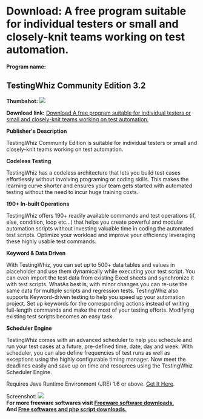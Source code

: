 # Download: A free program suitable for individual testers or small and closely-knit teams working on test automation.

**Program name:**

## TestingWhiz Community Edition 3.2

  
**Thumbshot:** ![](http://www.freewarefiles.com/screenshot/testingwhizce_md.jpg)   
  
**Download link:** [Download A free program suitable for individual testers or small and closely-knit teams working on test automation.](http://freesoftwares.boysofts.com/TestingWhiz-Community-Edition_program_94910.html)  
  


**Publisher's Description**  
  


TestingWhiz Community Edition is suitable for individual testers or small and closely-knit teams working on test automation. 

**Codeless Testing**

TestingWhiz has a codeless architecture that lets you build test cases effortlessly without involving programing or coding skills. This makes the learning curve shorter and ensures your team gets started with automated testing without the need to incur huge training costs.

**190+ In-built Operations**

TestingWhiz offers 190+ readily available commands and test operations (if, else, condition, loop etc...) that helps you create powerful and modular automation scripts without investing valuable time in coding the automated test scripts. Optimize your workload and improve your efficiency leveraging these highly usable test commands.

**Keyword & Data Driven**

With TestingWhiz, you can set up to 500+ data tables and values in placeholder and use them dynamically while executing your test script. You can even import the test data from existing Excel sheets and synchronize it with test scripts. WhatAs best is, with minor changes you can re-use the same data for multiple scripts and regression tests. TestingWhiz also supports Keyword-driven testing to help you speed up your automation project. Set up keywords for the corresponding actions instead of writing full-length commands and make the most of your testing efforts. Modifying existing test scripts becomes an easy task.

**Scheduler Engine**

TestingWhiz comes with an advanced scheduler to help you schedule and run your test cases at a future, pre-defined time, date, day and week. With scheduler, you can also define frequencies of test runs as well as exceptions using the highly configurable timing manager. Now meet the deadlines easily and save up on time and resources using the TestingWhiz Scheduler Engine.

Requires Java Runtime Environment (JRE) 1.6 or above. [Get It Here](http://www.java.com).

  
  
Screenshot: ![](http://www.freewarefiles.com/screenshot/testingwhizce.jpg)   
**For more freeware softwares visit [Freeware software downloads.](http://freesoftwares.boysofts.com/)**   
**And [Free softwares and php script downloads.](http://www.boysofts.com/)**
